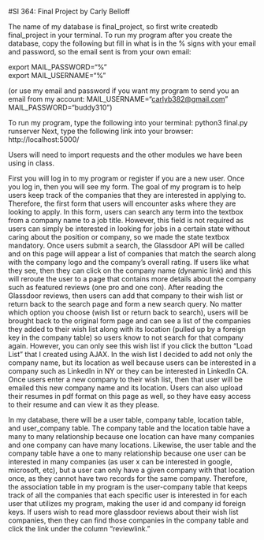 #SI 364: Final Project by Carly Belloff

The name of my database is final_project, so first write createdb final_project in your terminal. 
To run my program after you create the database, copy the following but fill in what is in the % signs with your email and password, so the email sent is from your own email:

export MAIL_PASSWORD=“%”  
export MAIL_USERNAME=“%”

(or use my email and password if you want my program to send you an email from my account: MAIL_USERNAME=“carlyb382@gmail.com” MAIL_PASSWORD=“buddy310”)

To run my program, type the following into your terminal: python3 final.py runserver
Next, type the following link into your browser: http://localhost:5000/

Users will need to import requests and the other modules we have been using in class. 

First you will log in to my program or register if you are a new user. Once you log in, then you will see my form. The goal of my program is to help users keep track of the companies that they are interested in applying to. Therefore, the first form that users will encounter asks where they are looking to apply. In this form, users can search any term into the textbox from a company name to a job title. However, this field is not required as users can simply be interested in looking for jobs in a certain state without caring about the position or company, so we made the state textbox mandatory. Once users submit a search, the Glassdoor API will be called and on this page will appear a list of companies that match the search along with the company logo and the company’s overall rating. If users like what they see, then they can click on the company name (dynamic link) and this will reroute the user to a page that contains more details about the company such as featured reviews (one pro and one con). After reading the Glassdoor reviews, then users can add that company to their wish list or return back to the search page and form a new search query. No matter which option you choose (wish list or return back to search), users will be brought back to the original form page and can see a list of the companies they added to their wish list along with its location (pulled up by a foreign key in the company table) so users know to not search for that company again. However, you can only see this wish list if you click the button “Load List” that I created using AJAX.  In the wish list I decided to add not only the company name, but its location as well because users can be interested in a company such as LinkedIn in NY or they can be interested in LinkedIn CA. Once users enter a new company to their wish list, then that user will be emailed this new company name and its location. Users can also upload their resumes in pdf format on this page as well, so they have easy access to their resume and can view it as they please. 

In my database, there will be a user table, company table, location table, and user_company table. The company table and the location table have a many to many relationship because one location can have many companies and one company can have many locations. Likewise, the user table and the company table have a one to many relationship because one user can be interested in many companies (as user x can be interested in google, microsoft, etc), but a user can only have a given company with that location once, as they cannot have two records for the same company. Therefore, the association table in my program is the user-company table that keeps track of all the companies that each specific user is interested in for each user that utilizes my program, making the user id and company id foreign keys. If users wish to read more glassdoor reviews about their wish list companies, then they can find those companies in the company table and click the link under the column “reviewlink.”